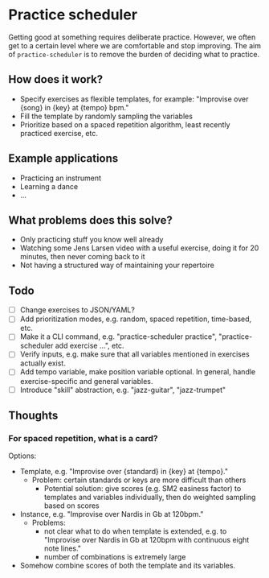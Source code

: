 # Practice scheduler

Getting good at something requires deliberate practice. However, we often get to a certain level where we are comfortable and stop improving. The aim of `practice-scheduler` is to remove the burden of deciding what to practice. 

## How does it work?

- Specify exercises as flexible templates, for example: "Improvise over {song} in {key} at {tempo} bpm." 
- Fill the template by randomly sampling the variables
- Prioritize based on a spaced repetition algorithm, least recently practiced exercise, etc. 

## Example applications

- Practicing an instrument
- Learning a dance
- ...

## What problems does this solve?
- Only practicing stuff you know well already
- Watching some Jens Larsen video with a useful exercise, doing it for 20 minutes, then never coming back to it
- Not having a structured way of maintaining your repertoire

## Todo

- [ ] Change exercises to JSON/YAML?
- [ ] Add prioritization modes, e.g. random, spaced repetition, time-based, etc.
- [ ] Make it a CLI command, e.g. "practice-scheduler practice", "practice-scheduler add exercise ...", etc.
- [ ] Verify inputs, e.g. make sure that all variables mentioned in exercises actually exist. 
- [ ] Add tempo variable, make position variable optional. In general, handle exercise-specific and general variables.
- [ ] Introduce "skill" abstraction, e.g. "jazz-guitar", "jazz-trumpet"

## Thoughts

### For spaced repetition, what is a card?
Options:
- Template, e.g. "Improvise over {standard} in {key} at {tempo}."
    - Problem: certain standards or keys are more difficult than others
        - Potential solution: give scores (e.g. SM2 easiness factor) to templates and variables individually, then do weighted sampling based on scores
- Instance, e.g. "Improvise over Nardis in Gb at 120bpm." 
    - Problems: 
        - not clear what to do when template is extended, e.g. to "Improvise over Nardis in Gb at 120bpm with continuous eight note lines."
        - number of combinations is extremely large
- Somehow combine scores of both the template and its variables. 
